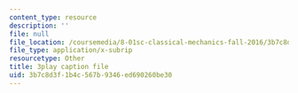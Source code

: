 ```yaml
---
content_type: resource
description: ''
file: null
file_location: /coursemedia/8-01sc-classical-mechanics-fall-2016/3b7c8d3f1b4c567b9346ed690260be30_jAcdLZRhYNU.vtt
file_type: application/x-subrip
resourcetype: Other
title: 3play caption file
uid: 3b7c8d3f-1b4c-567b-9346-ed690260be30
---
```

